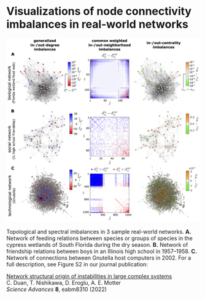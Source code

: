 # Visualizations of node connectivity imbalances in real-world networks

![vis_imbalances_networks.png](vis_imbalances_networks.png)

Topological and spectral imbalances in 3 sample real-world networks. **A.** Network of feeding relations between species or groups of species in the cypress wetlands of South Florida during the dry season. **B.** Network of friendship relations between boys in an Illinois high school in 1957–1958. **C.** Network of connections between Gnutella host computers in 2002. For a full description, see Figure S2 in our journal publication:

[Network structural origin of instabilities in large complex systems](https://doi.org/10.1126/sciadv.abm8310)<br>
C. Duan, T. Nishikawa, D. Eroglu, A. E. Motter<br>
_Science Advances_ **8**, eabm8310 (2022)
